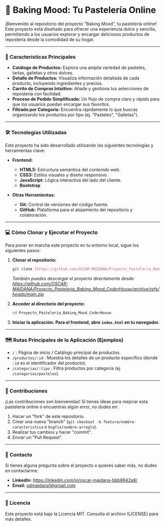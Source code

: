 # 🍰 Baking Mood: Tu Pastelería Online

¡Bienvenido al repositorio del proyecto "Baking Mood", tu pastelería online! Este proyecto está diseñado para ofrecer una experiencia dulce y sencilla, permitiendo a los usuarios explorar y encargar deliciosos productos de repostería desde la comodidad de su hogar.

---

### 🌟 Características Principales

* **Catálogo de Productos:** Explora una amplia variedad de pasteles, tartas, galletas y otros dulces.
* **Detalle de Productos:** Visualiza información detallada de cada producto, incluyendo ingredientes y precios.
* **Carrito de Compras Intuitivo:** Añade y gestiona tus selecciones de repostería con facilidad.
* **Proceso de Pedido Simplificado:** Un flujo de compra claro y rápido para que los usuarios puedan encargar sus favoritos.
* **Filtrado por Categoría:** Encuentra rápidamente lo que buscas organizando los productos por tipo (ej. "Pasteles", "Galletas").

---

### 🛠️ Tecnologías Utilizadas

Este proyecto ha sido desarrollado utilizando las siguientes tecnologías y herramientas clave:

* **Frontend:**
    * **HTML5:** Estructura semántica del contenido web.
    * **CSS3:** Estilos visuales y diseño responsivo. 
    * **JavaScript:** Lógica interactiva del lado del cliente.
    * **Bootstrap**

* **Otras Herramientas:**
    * **Git:** Control de versiones del código fuente.
    * **GitHub:** Plataforma para el alojamiento del repositorio y colaboración.
---

### 💻 Cómo Clonar y Ejecutar el Proyecto

Para poner en marcha este proyecto en tu entorno local, sigue los siguientes pasos:

1.  **Clonar el repositorio:**
    ```bash
    git clone [https://github.com/OSCAR-MAIDANA/Proyecto_Pasteleria_Baking_Mood_CoderHouse.git](https://github.com/OSCAR-MAIDANA/Proyecto_Pasteleria_Baking_Mood_CoderHouse.git)
    ```
    *También puedes descargar el proyecto directamente desde https://github.com/OSCAR-MAIDANA/Proyecto_Pasteleria_Baking_Mood_CoderHouse/archive/refs/heads/main.zip*

2.  **Acceder al directorio del proyecto:**
    ```bash
    cd Proyecto_Pasteleria_Baking_Mood_CoderHouse
    ```

3.  **Iniciar la aplicación:**
    **Para el frontend, abre `index.html` en tu navegador.**

---

### 🗺️ Rutas Principales de la Aplicación (Ejemplos)

* `/` : Página de inicio / Catálogo principal de productos.
* `/productos/:id` : Muestra los detalles de un producto específico (donde `:id` es el identificador del producto).
* `/categorias/:tipo` : Filtra productos por categoría (ej. `/categorias/pasteles`).

---
### 🤝 Contribuciones

¡Las contribuciones son bienvenidas! Si tienes ideas para mejorar esta pastelería online o encuentras algún error, no dudes en:
1.  Hacer un "fork" de este repositorio.
2.  Crear una nueva "branch" (`git checkout -b feature/nombre-caracteristica` o `bugfix/nombre-arreglo`).
3.  Realizar tus cambios y hacer "commit".
4.  Enviar un "Pull Request".

---

### 📧 Contacto

Si tienes alguna pregunta sobre el proyecto o quieres saber más, no dudes en contactarme:

* **LinkedIn:** https://linkedin.com/in/oscar-maidana-bbb8942a8/
* **Email:** odmaidana1@gmail.com

---

### 📄 Licencia

Este proyecto está bajo la Licencia MIT. Consulta el archivo (LICENSE) para más detalles.
